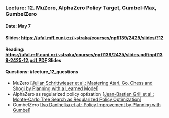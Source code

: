 ### Lecture: 12. MuZero, AlphaZero Policy Target, Gumbel-Max, GumbelZero
#### Date: May 7
#### Slides: https://ufal.mff.cuni.cz/~straka/courses/npfl139/2425/slides/?12
#### Reading: https://ufal.mff.cuni.cz/~straka/courses/npfl139/2425/slides.pdf/npfl139-2425-12.pdf,PDF Slides
#### Questions: #lecture_12_questions

- MuZero [[Julian Schrittwieser et al.: Mastering Atari, Go, Chess and Shogi by Planning with a Learned Model](https://arxiv.org/abs/1911.08265)]
- AlphaZero as regularized policy optization [[Jean-Bastien Grill et al.: Monte-Carlo Tree Search as Regularized Policy Optimization](https://arxiv.org/abs/2007.12509)]
- GumbelZero [[Ivo Danihelka et al.: Policy Improvement by Planning with Gumbel](https://openreview.net/pdf?id=bERaNdoegnO)]
